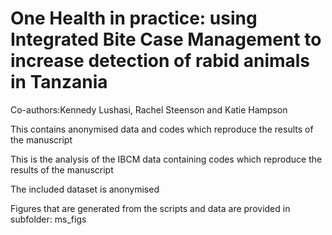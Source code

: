 # One Health in practice: using Integrated Bite Case Management to increase detection of rabid animals in Tanzania

Co-authors:Kennedy Lushasi, Rachel Steenson and Katie Hampson

This contains anonymised data and codes which reproduce the results of the manuscript

This is the analysis of the IBCM data containing codes which reproduce the results of the manuscript

The included dataset is anonymised

Figures that are generated from the scripts and data are provided in subfolder: ms_figs
